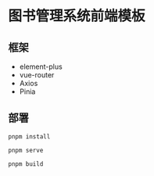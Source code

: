 # 图书管理系统前端模板

## 框架
- element-plus
- vue-router
- Axios
- Pinia

## 部署

```
pnpm install

pnpm serve

pnpm build
```
